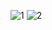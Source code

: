 ![1](https://github.com/httpjef/buscador-cep/assets/87157680/30149f31-8b7d-4d30-9403-547db2986b8b)
![2](https://github.com/httpjef/buscador-cep/assets/87157680/bb3a530a-5358-4561-963e-f0d27ff0e454)
